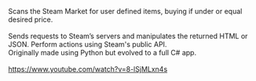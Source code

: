 Scans the Steam Market for user defined items, buying if under or equal desired price. <br /><br />
Sends requests to Steam’s servers and manipulates the returned HTML or JSON. Perform actions using Steam's public API. <br />
Originally made using Python but evolved to a full C# app. <br /> <br />
https://www.youtube.com/watch?v=8-lSjMLxn4s
